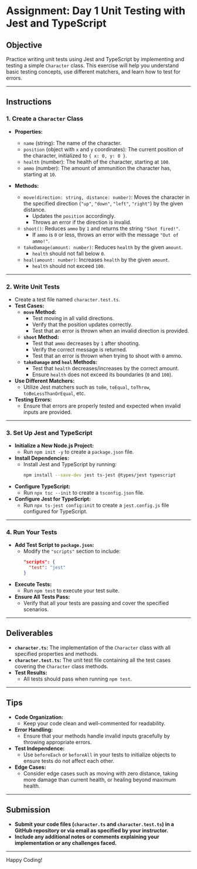 # Assignment: Day 1 Unit Testing with Jest and TypeScript

## Objective

Practice writing unit tests using Jest and TypeScript by implementing and testing a simple `Character` class. This exercise will help you understand basic testing concepts, use different matchers, and learn how to test for errors.

---

## Instructions

### 1. Create a `Character` Class

- **Properties:**
  - `name` (string): The name of the character.
  - `position` (object with `x` and `y` coordinates): The current position of the character, initialized to `{ x: 0, y: 0 }`.
  - `health` (number): The health of the character, starting at `100`.
  - `ammo` (number): The amount of ammunition the character has, starting at `10`.

- **Methods:**
  - `move(direction: string, distance: number)`: Moves the character in the specified direction (`"up"`, `"down"`, `"left"`, `"right"`) by the given distance.
    - Updates the `position` accordingly.
    - Throws an error if the direction is invalid.
  - `shoot()`: Reduces `ammo` by `1` and returns the string `"Shot fired!"`.
    - If `ammo` is `0` or less, throws an error with the message `"Out of ammo!"`.
  - `takeDamage(amount: number)`: Reduces `health` by the given `amount`.
    - `health` should not fall below `0`.
  - `heal(amount: number)`: Increases `health` by the given `amount`.
    - `health` should not exceed `100`.

---

### 2. Write Unit Tests

- Create a test file named `character.test.ts`.
- **Test Cases:**
  - **`move` Method:**
    - Test moving in all valid directions.
    - Verify that the position updates correctly.
    - Test that an error is thrown when an invalid direction is provided.
  - **`shoot` Method:**
    - Test that `ammo` decreases by `1` after shooting.
    - Verify the correct message is returned.
    - Test that an error is thrown when trying to shoot with `0` ammo.
  - **`takeDamage` and `heal` Methods:**
    - Test that `health` decreases/increases by the correct amount.
    - Ensure `health` does not exceed its boundaries (`0` and `100`).
- **Use Different Matchers:**
  - Utilize Jest matchers such as `toBe`, `toEqual`, `toThrow`, `toBeLessThanOrEqual`, etc.
- **Testing Errors:**
  - Ensure that errors are properly tested and expected when invalid inputs are provided.

---

### 3. Set Up Jest and TypeScript

- **Initialize a New Node.js Project:**
  - Run `npm init -y` to create a `package.json` file.
- **Install Dependencies:**
  - Install Jest and TypeScript by running:
    ```bash
    npm install --save-dev jest ts-jest @types/jest typescript
    ```
- **Configure TypeScript:**
  - Run `npx tsc --init` to create a `tsconfig.json` file.
- **Configure Jest for TypeScript:**
  - Run `npx ts-jest config:init` to create a `jest.config.js` file configured for TypeScript.

---

### 4. Run Your Tests

- **Add Test Script to `package.json`:**
  - Modify the `"scripts"` section to include:
    ```json
    "scripts": {
      "test": "jest"
    }
    ```
- **Execute Tests:**
  - Run `npm test` to execute your test suite.
- **Ensure All Tests Pass:**
  - Verify that all your tests are passing and cover the specified scenarios.

---

## Deliverables

- **`character.ts`:** The implementation of the `Character` class with all specified properties and methods.
- **`character.test.ts`:** The unit test file containing all the test cases covering the `Character` class methods.
- **Test Results:**
  - All tests should pass when running `npm test`.

---

## Tips

- **Code Organization:**
  - Keep your code clean and well-commented for readability.
- **Error Handling:**
  - Ensure that your methods handle invalid inputs gracefully by throwing appropriate errors.
- **Test Independence:**
  - Use `beforeEach` or `beforeAll` in your tests to initialize objects to ensure tests do not affect each other.
- **Edge Cases:**
  - Consider edge cases such as moving with zero distance, taking more damage than current health, or healing beyond maximum health.

---

## Submission

- **Submit your code files (`character.ts` and `character.test.ts`) in a GitHub repository or via email as specified by your instructor.**
- **Include any additional notes or comments explaining your implementation or any challenges faced.**

---

Happy Coding!
